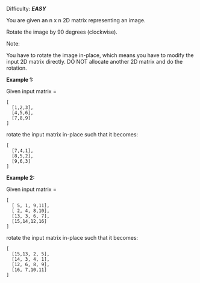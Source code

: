 Difficulty: ***EASY***

You are given an n x n 2D matrix representing an image.

Rotate the image by 90 degrees (clockwise).

Note:

You have to rotate the image in-place, which means you have to modify the input 2D matrix directly. DO NOT allocate another 2D matrix and do the rotation.

**Example 1:**

Given input matrix = 

    [
      [1,2,3],
      [4,5,6],
      [7,8,9]
    ]

rotate the input matrix in-place such that it becomes:

    [
      [7,4,1],
      [8,5,2],
      [9,6,3]
    ]

**Example 2:**

Given input matrix =

    [
      [ 5, 1, 9,11],
      [ 2, 4, 8,10],
      [13, 3, 6, 7],
      [15,14,12,16]
    ]

rotate the input matrix in-place such that it becomes:

    [
      [15,13, 2, 5],
      [14, 3, 4, 1],
      [12, 6, 8, 9],
      [16, 7,10,11]
    ]